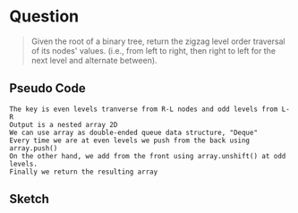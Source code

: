 # Question

> Given the root of a binary tree, return the zigzag level order traversal of its nodes' values. (i.e., from left to right, then right to left for the next level and alternate between).

## Pseudo Code

    The key is even levels tranverse from R-L nodes and odd levels from L-R
    Output is a nested array 2D
    We can use array as double-ended queue data structure, "Deque"
    Every time we are at even levels we push from the back using array.push()
    On the other hand, we add from the front using array.unshift() at odd levels.
    Finally we return the resulting array

## Sketch
